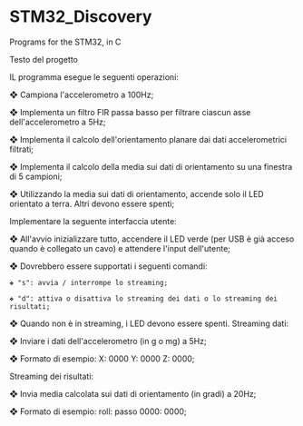 # STM32_Discovery
Programs for the STM32, in C

Testo del progetto

IL programma esegue le seguenti operazioni:

  ❖ Campiona l'accelerometro a 100Hz;
  
  ❖ Implementa un filtro FIR passa basso per filtrare ciascun asse dell'accelerometro a 5Hz;
  
  ❖ Implementa il calcolo dell'orientamento planare dai dati accelerometrici filtrati;
  
  ❖ Implementa il calcolo della media sui dati di orientamento su una finestra di 5 campioni;
  
  ❖ Utilizzando la media sui dati di orientamento, accende solo il LED orientato a terra. Altri devono essere spenti;
  
  
Implementare la seguente interfaccia utente:

  ❖ All'avvio inizializzare tutto, accendere il LED verde (per USB è già acceso quando è collegato un cavo) e attendere l'input dell'utente;
  
  ❖ Dovrebbero essere supportati i seguenti comandi:
  
    ❖ "s": avvia / interrompe lo streaming;
    
    ❖ "d": attiva o disattiva lo streaming dei dati o lo streaming dei risultati;
    
  ❖ Quando non è in streaming, i LED devono essere spenti. Streaming dati:
  
  ❖ Inviare i dati dell'accelerometro (in g o mg) a 5Hz;
  
  ❖ Formato di esempio: X: 0000 Y: 0000 Z: 0000;
  
  
  Streaming dei risultati:
  
  ❖ Invia media calcolata sui dati di orientamento (in gradi) a 20Hz;
  
  ❖ Formato di esempio: roll: passo 0000: 0000;
